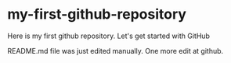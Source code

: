# my-first-github-repository
Here is my first github repository. Let's get started with GitHub

README.md file was just edited manually. One more edit at github.
